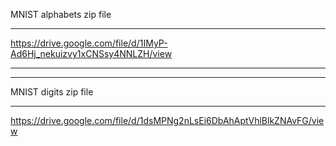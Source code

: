 MNIST alphabets zip file
* * * * * * * * * * * * * *
https://drive.google.com/file/d/1IMyP-Ad6Hj_nekuizvy1xCNSsy4NNLZH/view
* * * * * * * * * * * * * * * * * * * * * * * * * * * * * * * * * * * * * * * * * *
* * * * * * * * * * * * * * * * * * * * * * * * * * * * * * * * * * * * * * * * * *
MNIST digits zip file
* * * * * * * * * * * * * *
https://drive.google.com/file/d/1dsMPNg2nLsEi6DbAhAptVhlBlkZNAvFG/view
